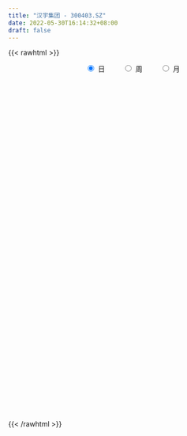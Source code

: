 ```yaml
---
title: "汉宇集团 - 300403.SZ"
date: 2022-05-30T16:14:32+08:00
draft: false
---
```

{{< rawhtml >}}
    <div style="text-align: center">
        <label style="padding: 1rem;"><input style="margin-right: .5rem" type="radio" name="period" value="D" checked onclick="period_change(this)">日</label>
        <label style="padding: 1rem;"><input style="margin-right: .5rem" type="radio" name="period" value="W" onclick="period_change(this)">周</label>
        <label style="padding: 1rem;"><input style="margin-right: .5rem" type="radio" name="period" value="M" onclick="period_change(this)">月</label>
    </div>
    <div id="chart" style="height: 700px;"></div> 
    <script type="text/javascript">
        const D_v = [160162.21,151173.12,192023.0,222241.5,157645.41,189029.0,129190.4,106774.01,143640.35,90707.8,106170.1,155649.9,166720.44,138002.69,74566.34,78109.7,86658.28,127660.0,210476.2,132196.69,99836.18,71212.3,72762.0,163455.35,119707.2,229226.75,168395.0,129113.2,97985.1,180884.75,129131.3,272776.75,226572.1,166598.5,375064.74,254528.78,203079.3,258472.7,313117.84,262951.53,158833.88,127981.0,156060.8,85920.4,137512.27,124649.75,154641.5,131954.8,105572.65,139606.32,76104.5,106557.5,113153.3,134533.96,94802.9,82745.7,84555.6,364803.45,572876.71,274008.95,223839.6,166011.32,116297.3,130228.0,115929.7,96550.1,96178.81,171737.6,123258.1,106849.4,108369.8,92567.8,140562.0,121939.76,216571.0,386190.21,347277.9,187710.0,146806.7,143144.24,150824.2,162745.74,100164.5,154891.16,148452.34,139658.31,112461.0,67134.22,84711.5,230174.11,101985.95,52351.5,73940.45,73959.9,74264.8,53410.2,51644.6,56185.0,36526.5,43859.1,27737.1,36976.5,63833.0,48122.0,36522.0,51908.89,49091.4,84647.1,48755.4,38335.76,70775.03,66125.96,30852.09,34457.94,46104.24,33785.5,45355.74,38193.9,55018.1,54215.3,70116.96,66922.5,78236.9,69269.0,86429.8,55317.5,180645.79,270774.91,145813.2,82650.15,68355.9,92314.6,92426.22,79956.14,220217.0,181363.8,74497.44,75500.9,223490.8,161048.39,100971.0,89753.4,206870.49,148586.0,104313.06,75292.3,184382.65,101985.9,87817.2,154359.5,67920.9,143641.5,67599.0,63181.0,71381.92,244793.19,117611.29,98238.8,98391.58,60632.19,69230.34,71167.64,84275.87,85269.7,83501.89,95314.3,89651.0,108892.98,62604.0,67113.5,88619.0,54476.8,59220.0,69975.7,73696.8,50169.4,56738.9,44199.7,54865.0,32709.96,44219.65,47136.58,49738.23,40359.42,52798.0,67594.0,59749.0,108605.7,60219.0,42656.5,49987.0,94370.9,87523.1,71237.1,62161.48,73637.82,82147.5,63047.0,56452.7,43414.69,65844.5,51322.69,65766.7,42471.7,43252.0,33611.0,34910.0,28203.45,41039.5,37029.0,31401.0,24750.48,59179.0,32107.0,44963.25,42765.0,38413.0,66903.88,124991.85,91629.24,55441.8,41913.6,26604.5,25161.0,34782.0,48981.5,32491.09,46989.0,47851.97,53184.71,38265.11,51588.8,41082.8,28435.0,23784.45,26962.45,66926.61,55471.0,25806.0,30545.6,75699.7,42492.6,28156.36,28292.3,56099.5,44542.5,26342.0,27286.06,54651.0,39352.5]
const D_histogram = [0.0,0.006337094,0.0169313062,0.0124967077,0.006447012,0.0155206082,0.0120300833,0.0008137891,-0.0146523639,-0.0192702829,-0.0326422833,-0.0279173585,-0.0152054286,-0.0202893792,-0.0210069408,-0.0214421827,-0.0178252521,-0.0118174764,0.0055414583,0.0050140609,-0.0022725963,-0.0051761896,-0.0070639394,0.0070014486,0.0138477084,0.0271765393,0.0362007944,0.0331071761,0.0180760782,0.0279758801,0.0161793313,0.0249399217,0.0334014348,0.033555113,0.0531208841,0.0653339301,0.0588496921,0.060488838,0.0644622092,0.0442014203,0.0230184722,0.0105479926,-0.0148305168,-0.029838592,-0.0279830918,-0.0244619737,-0.0390369897,-0.0577578165,-0.0703634551,-0.1011234643,-0.1084766318,-0.1005325208,-0.079377767,-0.0534044486,-0.0319942678,-0.0189225547,-0.0072840165,0.0377071702,0.0808838245,0.1078012348,0.108939514,0.1024762411,0.0837594119,0.0543426391,0.0348453161,0.010471963,-0.0062013173,0.0094517995,0.0128389009,0.0153063522,0.015763179,0.0085691979,-0.005596133,-0.0107142218,-0.0142979018,-0.0388696502,-0.0397433906,-0.0363997141,-0.0298731664,-0.0203557304,-0.0220903767,-0.0307299468,-0.0381073267,-0.0575259843,-0.0523018983,-0.0564906844,-0.0611701988,-0.0587972943,-0.0513626562,-0.0742324221,-0.0974592799,-0.1035158203,-0.1154876803,-0.0996438649,-0.0765418231,-0.0601378848,-0.0473786897,-0.0285303487,-0.0144466034,-0.0097981706,-0.0010741292,0.0033677779,0.015734201,0.0164290115,0.0148398263,0.0093158551,0.0118048053,0.0115005995,-0.0001372173,-0.0003993896,0.0173321282,0.0211220114,0.0254993843,0.0318719269,0.0352592416,0.0384320717,0.043769254,0.047530761,0.0525518551,0.055426737,0.0630611464,0.0590949118,0.063247085,0.054895133,0.0517820763,0.0500832975,0.0594566898,0.0776957285,0.0754694887,0.0661042917,0.0551575151,0.0487729812,0.0486623802,0.0345100993,0.0364707082,0.0100540636,-0.0085362927,-0.0199509367,-0.0160133102,-0.0147484535,-0.0183824115,-0.0210253964,-0.0075445486,0.0006748498,0.0013350012,-0.0040568392,0.0119388337,0.0117561061,0.0052449148,-0.0189433479,-0.0260966732,-0.0144802414,-0.012096891,-0.0111307887,-0.0053346756,0.0165988211,0.0225704061,0.0277455408,0.0212379461,0.0204641091,0.0162580613,0.0196568524,0.0167502341,0.0023475803,0.0038252768,-0.0046131885,-0.0041359765,-0.0229750691,-0.0350123601,-0.0529246016,-0.0868612425,-0.0950413155,-0.1068538918,-0.0958297622,-0.080424165,-0.0603439261,-0.0420778756,-0.0302777921,-0.0300999653,-0.0269366356,-0.02264466,-0.0107987089,-0.0069398001,-0.0006153684,0.0094769774,0.0079786119,0.0133156611,0.0066724738,0.0068932313,0.0037307733,0.0056250025,0.0144056058,0.0206275617,0.0159381545,0.0071719229,-0.0100881555,-0.0279151578,-0.0342503491,-0.0361634144,-0.0459710698,-0.064575227,-0.0626815315,-0.0523638223,-0.0365494515,-0.0218646513,-0.0092459884,0.0001608889,0.0019557772,0.009091896,0.0153519252,0.0149560975,0.0193096426,0.0257295953,0.0292204849,0.03764584,0.0320439563,0.0236142861,0.0195438795,0.0030583684,-0.0050352232,-0.0131767562,-0.0253587494,-0.0310805305,-0.0311060385,-0.0300417053,-0.0397687832,-0.0422574486,-0.0604040963,-0.0751505576,-0.0644853483,-0.0625554213,-0.0424466577,-0.0182829081,-0.0049279613,0.0124505605,0.0269443563,0.0426379212,0.0543345554,0.0615126411,0.065980278,0.0543245887,0.0470901908,0.0435370603,0.0417401314,0.0448720793,0.0316815981,0.0305777983,0.0319324532,0.0340460495,0.0332560562]
const D_fast = [0.0,0.0079213675,0.0227484063,0.0214379847,0.017000042,0.0299537902,0.0294707862,0.0184579393,-0.0006713047,-0.0101067944,-0.0316393656,-0.0338937805,-0.0249832078,-0.0351395031,-0.0411088,-0.0469045876,-0.04774397,-0.0446905634,-0.0259462641,-0.0252201462,-0.0330749525,-0.0372725933,-0.0409263279,-0.0251105777,-0.0148023908,0.0053205748,0.0233950286,0.0285782043,0.0180661259,0.0349598979,0.0272081819,0.0422037528,0.0590156245,0.067558081,0.100404073,0.1289506016,0.1371787866,0.153940142,0.1740290656,0.1648186317,0.1493903016,0.1395568203,0.1104706816,0.0880029584,0.0828626857,0.0802683104,0.055934047,0.022773766,-0.0074227364,-0.0634636116,-0.0979359371,-0.1151249564,-0.1138146443,-0.1011924381,-0.0877808242,-0.0794397498,-0.0696222157,-0.0152042364,0.048193374,0.102061093,0.1304342506,0.149590038,0.1518130618,0.1359819488,0.1251959548,0.1034405925,0.0852169828,0.1032330495,0.1098298761,0.1161239154,0.120521537,0.1154698554,0.0999054912,0.0921088469,0.0849506915,0.0506615305,0.0398519425,0.0340956904,0.0331539466,0.0375824499,0.0303252095,0.0140031526,-0.0029010589,-0.0367012125,-0.0445526012,-0.0628640583,-0.0828361224,-0.0951625416,-0.1005685675,-0.1419964389,-0.1895881166,-0.2215236121,-0.2623673922,-0.271434543,-0.267467957,-0.2660984898,-0.2651839672,-0.2534682134,-0.242996119,-0.2407972288,-0.2323417197,-0.2270578681,-0.2107578948,-0.2059558314,-0.20383506,-0.2070300675,-0.2015899159,-0.1990189718,-0.2106910929,-0.2110531127,-0.1889885628,-0.1799181768,-0.1691659578,-0.1548254335,-0.1426233083,-0.1298424603,-0.1135629645,-0.0979187673,-0.0797597095,-0.0630281433,-0.0396284473,-0.0288209539,-0.0088570095,-0.0034851783,0.0063472841,0.0171693298,0.0414068945,0.0790698653,0.0957109977,0.1028718736,0.1057144758,0.1115231872,0.1235781812,0.1180534251,0.1291317111,0.1052285824,0.0845041529,0.0681017748,0.0680360737,0.0656138171,0.0573842562,0.0494849222,0.0610796328,0.0694677437,0.0704616454,0.0640555952,0.0830359765,0.0857922755,0.0805923129,0.0516682132,0.0379907196,0.0459870911,0.0453462187,0.0435296238,0.0479920681,0.07407527,0.0856894565,0.0978009764,0.0966028682,0.1009450585,0.1008035261,0.1091165302,0.1103974705,0.0965817117,0.0990157274,0.089423965,0.0888671829,0.064284323,0.043493942,0.0123505501,-0.0433014014,-0.0752418033,-0.1137678526,-0.1267011635,-0.1314016076,-0.1264073503,-0.1186607686,-0.1144301332,-0.1217772976,-0.1253481268,-0.1267173163,-0.1175710424,-0.1154470837,-0.109276494,-0.0968149038,-0.0963186164,-0.0876526519,-0.0926277208,-0.0906836554,-0.0929134201,-0.0896129403,-0.0772309355,-0.0658520891,-0.0665569578,-0.0735302086,-0.0933123259,-0.1181181177,-0.1330158963,-0.1439698152,-0.1652702381,-0.200018202,-0.2137948894,-0.2165681358,-0.2098911278,-0.2006724905,-0.1903653246,-0.1809182251,-0.1786343925,-0.1692252998,-0.1591272892,-0.1557840925,-0.1466031367,-0.1337507852,-0.1229547744,-0.1051179593,-0.102708854,-0.1052349526,-0.1044193894,-0.1201403084,-0.1294927057,-0.1409284278,-0.1594501084,-0.1729420221,-0.1807440397,-0.1871901328,-0.2068594065,-0.219912434,-0.2531601059,-0.2866942066,-0.2921503344,-0.3058592626,-0.2963621635,-0.276769141,-0.2646461844,-0.2441550226,-0.2229251377,-0.1965720924,-0.1712918194,-0.1487355734,-0.127772867,-0.1258474091,-0.1213092594,-0.1139781248,-0.1053400209,-0.0909900531,-0.0962601348,-0.089719485,-0.0803817167,-0.0697566081,-0.0622325873]
const D_slow = [0.0,0.0015842735,0.0058171001,0.008941277,0.01055303,0.014433182,0.0174407029,0.0176441501,0.0139810592,0.0091634884,0.0010029176,-0.005976422,-0.0097777791,-0.0148501239,-0.0201018591,-0.0254624048,-0.0299187179,-0.032873087,-0.0314877224,-0.0302342072,-0.0308023562,-0.0320964036,-0.0338623885,-0.0321120263,-0.0286500992,-0.0218559644,-0.0128057658,-0.0045289718,-0.0000099523,0.0069840178,0.0110288506,0.017263831,0.0256141897,0.034002968,0.047283189,0.0636166715,0.0783290945,0.093451304,0.1095668563,0.1206172114,0.1263718295,0.1290088276,0.1253011984,0.1178415504,0.1108457775,0.104730284,0.0949710366,0.0805315825,0.0629407187,0.0376598527,0.0105406947,-0.0145924355,-0.0344368773,-0.0477879894,-0.0557865564,-0.0605171951,-0.0623381992,-0.0529114066,-0.0326904505,-0.0057401418,0.0214947367,0.0471137969,0.0680536499,0.0816393097,0.0903506387,0.0929686295,0.0914183001,0.09378125,0.0969909752,0.1008175633,0.104758358,0.1069006575,0.1055016242,0.1028230688,0.0992485933,0.0895311807,0.0795953331,0.0704954046,0.063027113,0.0579381804,0.0524155862,0.0447330995,0.0352062678,0.0208247717,0.0077492972,-0.0063733739,-0.0216659236,-0.0363652472,-0.0492059113,-0.0677640168,-0.0921288368,-0.1180077918,-0.1468797119,-0.1717906781,-0.1909261339,-0.2059606051,-0.2178052775,-0.2249378647,-0.2285495156,-0.2309990582,-0.2312675905,-0.230425646,-0.2264920958,-0.2223848429,-0.2186748863,-0.2163459226,-0.2133947212,-0.2105195713,-0.2105538757,-0.2106537231,-0.206320691,-0.2010401882,-0.1946653421,-0.1866973604,-0.17788255,-0.168274532,-0.1573322185,-0.1454495283,-0.1323115645,-0.1184548803,-0.1026895937,-0.0879158657,-0.0721040945,-0.0583803112,-0.0454347922,-0.0329139678,-0.0180497953,0.0013741368,0.020241509,0.0367675819,0.0505569607,0.062750206,0.074915801,0.0835433259,0.0926610029,0.0951745188,0.0930404456,0.0880527115,0.0840493839,0.0803622705,0.0757666677,0.0705103186,0.0686241814,0.0687928939,0.0691266442,0.0681124344,0.0710971428,0.0740361693,0.075347398,0.0706115611,0.0640873928,0.0604673324,0.0574431097,0.0546604125,0.0533267436,0.0574764489,0.0631190504,0.0700554356,0.0753649221,0.0804809494,0.0845454648,0.0894596778,0.0936472364,0.0942341314,0.0951904506,0.0940371535,0.0930031594,0.0872593921,0.0785063021,0.0652751517,0.0435598411,0.0197995122,-0.0069139608,-0.0308714013,-0.0509774426,-0.0660634241,-0.076582893,-0.084152341,-0.0916773324,-0.0984114912,-0.1040726563,-0.1067723335,-0.1085072835,-0.1086611256,-0.1062918813,-0.1042972283,-0.100968313,-0.0993001946,-0.0975768867,-0.0966441934,-0.0952379428,-0.0916365413,-0.0864796509,-0.0824951123,-0.0807021315,-0.0832241704,-0.0902029599,-0.0987655472,-0.1078064008,-0.1192991682,-0.135442975,-0.1511133579,-0.1642043134,-0.1733416763,-0.1788078391,-0.1811193362,-0.181079114,-0.1805901697,-0.1783171957,-0.1744792144,-0.17074019,-0.1659127794,-0.1594803805,-0.1521752593,-0.1427637993,-0.1347528102,-0.1288492387,-0.1239632688,-0.1231986767,-0.1244574825,-0.1277516716,-0.134091359,-0.1418614916,-0.1496380012,-0.1571484275,-0.1670906233,-0.1776549855,-0.1927560096,-0.211543649,-0.227664986,-0.2433038414,-0.2539155058,-0.2584862328,-0.2597182231,-0.256605583,-0.249869494,-0.2392100136,-0.2256263748,-0.2102482145,-0.193753145,-0.1801719978,-0.1683994501,-0.1575151851,-0.1470801522,-0.1358621324,-0.1279417329,-0.1202972833,-0.11231417,-0.1038026576,-0.0954886436]
const D_data = [['2021-05-19', 6.7006, 6.6509, 6.6112, 6.8098],['2021-05-20', 6.6311, 6.7502, 6.5914, 6.8197],['2021-05-21', 6.77, 6.8594, 6.6211, 6.9189],['2021-05-24', 6.8991, 6.7006, 6.7006, 7.0678],['2021-05-25', 6.7105, 6.6609, 6.6013, 6.8991],['2021-05-26', 6.6509, 6.8693, 6.6112, 7.0281],['2021-05-27', 6.8197, 6.7403, 6.6906, 6.8693],['2021-05-28', 6.7006, 6.6112, 6.6013, 6.7601],['2021-05-31', 6.6311, 6.4822, 6.4425, 6.6311],['2021-06-01', 6.502, 6.5517, 6.4425, 6.5616],['2021-06-02', 6.5318, 6.373, 6.3531, 6.5417],['2021-06-03', 6.3531, 6.5517, 6.3531, 6.6211],['2021-06-04', 6.512, 6.6807, 6.502, 6.7204],['2021-06-07', 6.6112, 6.4623, 6.4325, 6.6509],['2021-06-08', 6.4425, 6.4822, 6.4127, 6.502],['2021-06-09', 6.4921, 6.4623, 6.3928, 6.512],['2021-06-10', 6.4425, 6.502, 6.4226, 6.5417],['2021-06-11', 6.4822, 6.5417, 6.4028, 6.6112],['2021-06-15', 6.5417, 6.7403, 6.5219, 6.8296],['2021-06-16', 6.7204, 6.5616, 6.4921, 6.7204],['2021-06-17', 6.5417, 6.4524, 6.3829, 6.5715],['2021-06-18', 6.4524, 6.4722, 6.363, 6.4921],['2021-06-21', 6.4226, 6.4623, 6.4028, 6.4921],['2021-06-22', 6.4524, 6.6906, 6.4524, 6.7105],['2021-06-23', 6.6509, 6.6609, 6.6013, 6.7502],['2021-06-24', 6.6509, 6.8098, 6.641, 6.8792],['2021-06-25', 6.8098, 6.8395, 6.6906, 6.8991],['2021-06-28', 6.8395, 6.7303, 6.6509, 6.8594],['2021-06-29', 6.7303, 6.5517, 6.5517, 6.7403],['2021-06-30', 6.5814, 6.8693, 6.5417, 6.8991],['2021-07-01', 6.8495, 6.6112, 6.6013, 6.8495],['2021-07-02', 6.5814, 6.8792, 6.5517, 6.9289],['2021-07-05', 6.8792, 6.9487, 6.8197, 7.0381],['2021-07-06', 6.9487, 6.8991, 6.7601, 6.9884],['2021-07-07', 6.8296, 7.2366, 6.8098, 7.3458],['2021-07-08', 7.2366, 7.2862, 7.1076, 7.2962],['2021-07-09', 7.1969, 7.1274, 6.9587, 7.1969],['2021-07-12', 7.1671, 7.2763, 7.048, 7.3557],['2021-07-13', 7.2068, 7.3855, 7.1671, 7.5443],['2021-07-14', 7.3756, 7.0976, 7.0877, 7.3855],['2021-07-15', 7.0083, 7.0182, 6.8792, 7.0877],['2021-07-16', 6.9587, 7.0678, 6.9487, 7.1076],['2021-07-19', 7.0381, 6.8197, 6.7502, 7.0381],['2021-07-20', 6.7601, 6.8395, 6.7303, 6.8892],['2021-07-21', 6.8792, 7.0083, 6.8693, 7.0877],['2021-07-22', 6.9587, 7.0381, 6.9487, 7.048],['2021-07-23', 7.048, 6.77, 6.7601, 7.0579],['2021-07-26', 6.7502, 6.6013, 6.5417, 6.8495],['2021-07-27', 6.5715, 6.5517, 6.502, 6.6807],['2021-07-28', 6.502, 6.1447, 6.0851, 6.5616],['2021-07-29', 6.2141, 6.2539, 6.1844, 6.3233],['2021-07-30', 6.234, 6.363, 6.1744, 6.3928],['2021-08-02', 6.3134, 6.5318, 6.2836, 6.6013],['2021-08-03', 6.502, 6.6609, 6.4822, 6.7303],['2021-08-04', 6.6609, 6.6906, 6.5616, 6.7105],['2021-08-05', 6.7105, 6.6509, 6.5814, 6.7601],['2021-08-06', 6.6509, 6.6807, 6.5517, 6.7204],['2021-08-09', 6.6112, 7.2565, 6.6013, 7.316],['2021-08-10', 7.187, 7.5146, 7.1473, 7.8223],['2021-08-11', 7.5146, 7.5741, 7.4351, 7.7627],['2021-08-12', 7.8024, 7.4153, 7.3458, 7.9017],['2021-08-13', 7.6039, 7.3954, 7.316, 7.6138],['2021-08-16', 7.4451, 7.2565, 7.2167, 7.4649],['2021-08-17', 7.2565, 7.0579, 6.9984, 7.3359],['2021-08-18', 7.0381, 7.0976, 7.0281, 7.2565],['2021-08-19', 7.0281, 6.9487, 6.9289, 7.1076],['2021-08-20', 6.909, 6.9487, 6.7601, 6.9785],['2021-08-23', 6.9686, 7.3657, 6.9686, 7.4054],['2021-08-24', 7.3954, 7.2862, 7.2465, 7.5146],['2021-08-25', 7.2664, 7.316, 7.2664, 7.455],['2021-08-26', 7.2763, 7.3259, 7.2565, 7.4054],['2021-08-27', 7.3259, 7.2366, 7.1473, 7.3557],['2021-08-30', 7.2267, 7.1076, 7.0381, 7.3855],['2021-08-31', 7.0381, 7.177, 6.9785, 7.187],['2021-09-01', 7.1473, 7.177, 6.9289, 7.2962],['2021-09-02', 7.2167, 6.8296, 6.7006, 7.3458],['2021-09-03', 6.77, 7.0381, 6.77, 7.5443],['2021-09-06', 6.9686, 7.0778, 6.8792, 7.1373],['2021-09-07', 7.0778, 7.1274, 7.0182, 7.1671],['2021-09-08', 7.0976, 7.1969, 7.0678, 7.2565],['2021-09-09', 7.2167, 7.0678, 7.0281, 7.3061],['2021-09-10', 7.0579, 6.9388, 6.8693, 7.1175],['2021-09-13', 6.9487, 6.8892, 6.8197, 6.9487],['2021-09-14', 6.9189, 6.6311, 6.6013, 6.9189],['2021-09-15', 6.641, 6.8594, 6.5715, 6.8892],['2021-09-16', 6.8594, 6.7006, 6.6807, 6.9785],['2021-09-17', 6.6807, 6.6211, 6.4822, 6.7303],['2021-09-22', 6.5517, 6.6509, 6.502, 6.7204],['2021-09-23', 6.6609, 6.6906, 6.6509, 6.7899],['2021-09-24', 6.59, 6.21, 6.18, 6.59],['2021-09-27', 6.21, 6.0, 5.92, 6.23],['2021-09-28', 6.0, 6.04, 5.96, 6.08],['2021-09-29', 6.0, 5.81, 5.79, 6.0],['2021-09-30', 5.82, 6.06, 5.82, 6.1],['2021-10-08', 6.11, 6.16, 6.06, 6.19],['2021-10-11', 6.16, 6.1, 6.04, 6.17],['2021-10-12', 6.1, 6.06, 5.97, 6.17],['2021-10-13', 6.08, 6.16, 6.02, 6.18],['2021-10-14', 6.17, 6.14, 6.12, 6.2],['2021-10-15', 6.18, 6.03, 5.97, 6.2],['2021-10-18', 6.02, 6.08, 5.97, 6.09],['2021-10-19', 6.08, 6.03, 6.01, 6.09],['2021-10-20', 6.01, 6.15, 5.99, 6.18],['2021-10-21', 6.19, 6.02, 6.0, 6.19],['2021-10-22', 6.01, 5.97, 5.97, 6.07],['2021-10-25', 5.98, 5.88, 5.85, 6.0],['2021-10-26', 5.87, 5.95, 5.85, 5.99],['2021-10-27', 5.93, 5.9, 5.68, 5.93],['2021-10-28', 5.81, 5.7, 5.67, 5.83],['2021-10-29', 5.71, 5.78, 5.68, 5.81],['2021-11-01', 5.79, 6.03, 5.74, 6.04],['2021-11-02', 5.99, 5.9, 5.83, 5.99],['2021-11-03', 5.86, 5.92, 5.85, 5.93],['2021-11-04', 5.92, 5.97, 5.91, 5.98],['2021-11-05', 5.97, 5.96, 5.87, 5.97],['2021-11-08', 5.95, 5.98, 5.88, 5.98],['2021-11-09', 5.96, 6.04, 5.95, 6.05],['2021-11-10', 6.02, 6.06, 5.96, 6.06],['2021-11-11', 6.03, 6.12, 6.03, 6.13],['2021-11-12', 6.15, 6.14, 6.06, 6.16],['2021-11-15', 6.15, 6.26, 6.12, 6.28],['2021-11-16', 6.23, 6.16, 6.15, 6.27],['2021-11-17', 6.21, 6.3, 6.19, 6.37],['2021-11-18', 6.23, 6.17, 6.17, 6.31],['2021-11-19', 6.19, 6.24, 6.1, 6.27],['2021-11-22', 6.23, 6.28, 6.18, 6.28],['2021-11-23', 6.35, 6.48, 6.28, 6.54],['2021-11-24', 6.46, 6.72, 6.39, 6.75],['2021-11-25', 6.72, 6.57, 6.55, 6.72],['2021-11-26', 6.53, 6.51, 6.46, 6.61],['2021-11-29', 6.4, 6.49, 6.38, 6.54],['2021-11-30', 6.48, 6.55, 6.42, 6.56],['2021-12-01', 6.51, 6.66, 6.51, 6.7],['2021-12-02', 6.68, 6.49, 6.49, 6.68],['2021-12-03', 6.53, 6.7, 6.52, 6.95],['2021-12-06', 6.61, 6.31, 6.25, 6.63],['2021-12-07', 6.34, 6.3, 6.19, 6.41],['2021-12-08', 6.3, 6.31, 6.24, 6.36],['2021-12-09', 6.38, 6.48, 6.36, 6.84],['2021-12-10', 6.4, 6.46, 6.4, 6.61],['2021-12-13', 6.55, 6.39, 6.38, 6.55],['2021-12-14', 6.38, 6.38, 6.31, 6.43],['2021-12-15', 6.35, 6.61, 6.34, 6.63],['2021-12-16', 6.65, 6.61, 6.5, 6.67],['2021-12-17', 6.56, 6.55, 6.51, 6.69],['2021-12-20', 6.51, 6.47, 6.42, 6.6],['2021-12-21', 6.47, 6.78, 6.45, 6.79],['2021-12-22', 6.75, 6.64, 6.63, 6.78],['2021-12-23', 6.63, 6.56, 6.53, 6.66],['2021-12-24', 6.6, 6.26, 6.25, 6.61],['2021-12-27', 6.26, 6.38, 6.26, 6.39],['2021-12-28', 6.38, 6.62, 6.31, 6.62],['2021-12-29', 6.67, 6.54, 6.48, 6.67],['2021-12-30', 6.52, 6.53, 6.52, 6.62],['2021-12-31', 6.53, 6.61, 6.51, 6.64],['2022-01-04', 6.66, 6.9, 6.66, 6.95],['2022-01-05', 6.9, 6.8, 6.68, 6.93],['2022-01-06', 6.82, 6.85, 6.77, 6.9],['2022-01-07', 6.82, 6.73, 6.7, 6.91],['2022-01-10', 6.71, 6.81, 6.67, 6.84],['2022-01-11', 6.82, 6.78, 6.75, 6.88],['2022-01-12', 6.8, 6.9, 6.76, 6.91],['2022-01-13', 6.9, 6.85, 6.82, 6.99],['2022-01-14', 6.8, 6.68, 6.67, 6.85],['2022-01-17', 6.67, 6.86, 6.67, 6.87],['2022-01-18', 6.89, 6.73, 6.65, 6.89],['2022-01-19', 6.72, 6.83, 6.69, 6.84],['2022-01-20', 6.78, 6.54, 6.53, 6.84],['2022-01-21', 6.58, 6.53, 6.47, 6.67],['2022-01-24', 6.52, 6.35, 6.31, 6.54],['2022-01-25', 6.31, 5.96, 5.96, 6.35],['2022-01-26', 5.98, 6.1, 5.98, 6.15],['2022-01-27', 6.11, 5.92, 5.9, 6.12],['2022-01-28', 5.94, 6.12, 5.91, 6.17],['2022-02-07', 6.15, 6.17, 6.05, 6.25],['2022-02-08', 6.15, 6.26, 6.13, 6.26],['2022-02-09', 6.26, 6.29, 6.2, 6.31],['2022-02-10', 6.26, 6.25, 6.21, 6.29],['2022-02-11', 6.22, 6.1, 6.09, 6.24],['2022-02-14', 6.15, 6.11, 6.05, 6.18],['2022-02-15', 6.15, 6.11, 6.03, 6.17],['2022-02-16', 6.15, 6.22, 6.12, 6.26],['2022-02-17', 6.21, 6.14, 6.13, 6.26],['2022-02-18', 6.12, 6.18, 6.1, 6.19],['2022-02-21', 6.15, 6.26, 6.14, 6.27],['2022-02-22', 6.24, 6.13, 6.11, 6.25],['2022-02-23', 6.17, 6.22, 6.12, 6.26],['2022-02-24', 6.19, 6.06, 5.96, 6.28],['2022-02-25', 6.11, 6.12, 6.1, 6.28],['2022-02-28', 6.15, 6.06, 6.0, 6.15],['2022-03-01', 6.07, 6.11, 6.03, 6.16],['2022-03-02', 6.1, 6.22, 6.06, 6.25],['2022-03-03', 6.22, 6.23, 6.18, 6.26],['2022-03-04', 6.2, 6.1, 6.1, 6.22],['2022-03-07', 6.09, 6.01, 5.98, 6.12],['2022-03-08', 6.01, 5.82, 5.8, 6.04],['2022-03-09', 5.87, 5.69, 5.46, 5.87],['2022-03-10', 5.76, 5.73, 5.69, 5.82],['2022-03-11', 5.62, 5.72, 5.52, 5.75],['2022-03-14', 5.67, 5.54, 5.54, 5.72],['2022-03-15', 5.5, 5.29, 5.26, 5.53],['2022-03-16', 5.34, 5.43, 5.2, 5.46],['2022-03-17', 5.5, 5.5, 5.44, 5.61],['2022-03-18', 5.48, 5.58, 5.46, 5.6],['2022-03-21', 5.6, 5.6, 5.52, 5.63],['2022-03-22', 5.6, 5.61, 5.54, 5.66],['2022-03-23', 5.6, 5.6, 5.6, 5.67],['2022-03-24', 5.6, 5.51, 5.5, 5.6],['2022-03-25', 5.56, 5.58, 5.53, 5.64],['2022-03-28', 5.52, 5.59, 5.46, 5.64],['2022-03-29', 5.58, 5.51, 5.5, 5.63],['2022-03-30', 5.55, 5.57, 5.52, 5.58],['2022-03-31', 5.55, 5.62, 5.55, 5.64],['2022-04-01', 5.61, 5.61, 5.54, 5.61],['2022-04-06', 5.61, 5.71, 5.58, 5.72],['2022-04-07', 5.75, 5.55, 5.55, 5.75],['2022-04-08', 5.52, 5.48, 5.43, 5.6],['2022-04-11', 5.48, 5.5, 5.45, 5.66],['2022-04-12', 5.4, 5.28, 5.06, 5.4],['2022-04-13', 5.26, 5.3, 5.13, 5.54],['2022-04-14', 5.32, 5.23, 5.23, 5.32],['2022-04-15', 5.18, 5.09, 5.06, 5.23],['2022-04-18', 5.02, 5.08, 4.95, 5.11],['2022-04-19', 5.08, 5.09, 5.04, 5.14],['2022-04-20', 5.11, 5.06, 5.02, 5.15],['2022-04-21', 5.05, 4.85, 4.83, 5.06],['2022-04-22', 4.81, 4.85, 4.76, 4.93],['2022-04-25', 4.8, 4.53, 4.51, 4.85],['2022-04-26', 4.55, 4.4, 4.4, 4.61],['2022-04-27', 4.57, 4.62, 4.32, 4.62],['2022-04-28', 4.6, 4.46, 4.41, 4.62],['2022-04-29', 4.49, 4.67, 4.49, 4.71],['2022-05-05', 4.67, 4.78, 4.59, 4.81],['2022-05-06', 4.78, 4.7, 4.65, 4.78],['2022-05-09', 4.69, 4.8, 4.68, 4.81],['2022-05-10', 4.74, 4.83, 4.72, 4.84],['2022-05-11', 4.81, 4.92, 4.79, 5.01],['2022-05-12', 4.88, 4.95, 4.87, 4.99],['2022-05-13', 4.98, 4.96, 4.9, 4.98],['2022-05-16', 4.96, 4.98, 4.92, 5.0],['2022-05-17', 4.88, 4.78, 4.71, 4.88],['2022-05-18', 4.77, 4.8, 4.73, 4.87],['2022-05-19', 4.75, 4.83, 4.72, 4.84],['2022-05-20', 4.87, 4.85, 4.82, 4.87],['2022-05-23', 4.91, 4.93, 4.84, 4.98],['2022-05-24', 4.93, 4.71, 4.71, 4.94],['2022-05-25', 4.72, 4.83, 4.72, 4.83],['2022-05-26', 4.83, 4.87, 4.73, 4.89],['2022-05-27', 4.93, 4.9, 4.84, 5.05],['2022-05-30', 4.93, 4.88, 4.84, 4.94]]
const W_v = [86097.68,67501.97,54595.67,90205.41,107337.45,65896.35,129262.22,100494.8,79652.5,73588.08,80685.44,96245.58,100348.79,93368.0,69620.57,77263.64,91818.8,69407.75,54177.59,38439.05,65204.0,48855.03,50062.61,48871.79,170193.33,70079.46,68689.45,73536.6,96726.94,28294.0,20598.27,103668.95,76182.6,77990.07,92532.71,132173.72,181002.22,107584.41,63378.89,78611.35,195494.24,784486.6499999999,371251.27,310640.21,192225.73,135971.66,139330.6,113458.91,155886.54,132628.78,230751.0,238196.28,124013.73,88420.0,66956.8,103936.54,99148.1,90233.5,53303.0,144341.51,213976.7,60781.0,85114.54,58646.0,71274.94,244115.62,77852.4,123721.4,132139.5,74305.9,98625.8,78845.43,72855.55,68077.84,46702.92,97823.77,62552.66,65131.84,96720.02,158628.15,216684.59,310787.5000000001,456827.9699999999,359439.57,223426.71,342958.8,311190.28,384396.67,247145.84,306873.15,90830.65,233802.2,134627.36,126306.47,152126.03,156826.4,130756.86,534385.2,421955.53,2147618.4499999997,1577011.8499999999,675980.7999999999,397750.9300000001,357083.43,323933.24,291778.86,368472.8199999999,350072.36,329203.47,333056.51,794531.4000000001,378232.84,32624.0,119458.42,461899.89,228721.78,183369.05,123338.13,95592.4,108110.9,65279.0,110022.98,182253.38,382191.45,187025.9,189209.1,588851.1,349315.62,211819.07,344239.5,235186.75,388758.6899999999,628044.6699999999,461611.4,1147145.7,349510.66,265265.93,251139.83,198446.67,345665.61,196084.81,889195.2,380599.89,523355.73,547214.51,214281.01,261934.39,209063.83,223090.49,197158.85,365640.98,864838.38,608366.4199999999,361416.26,646643.1599999999,574293.1,409360.67,278190.66,1200850.78,1446492.05,1830449.6100000001,1006795.6599999999,1063527.25,271313.2,142332.5,1103410.6499999999,630146.52,957145.92,4174552.3799999994,1969025.3900000001,2448573.6400000001,1678078.4399999999,1481210.29,1158890.3799999999,867190.22,1049124.72,488737.02,864967.86,880462.91,947462.0999999999,564731.8100000001,822464.5299999999,396633.29,287890.4,666531.35,763229.13,923109.14,775374.5599999999,564573.15,452385.64,332277.78,609339.73,430147.66,471740.61,291907.19,1081885.47,975540.1,804880.3200000001,662888.5900000001,504997.01,513721.37,753546.3,809891.1,1225843.4199999999,1121356.9500000002,658784.72,559795.77,509791.4600000001,1601540.03,555183.9099999999,602782.7,1212540.8700000001,791230.88,655627.3100000001,382019.83,302237.8,74264.8,241625.4,213190.6,272738.55,248315.26,226568.54,370975.16,735201.5499999999,553269.86,715901.33,650493.95,603837.55,413724.32,559034.86,370575.74,439964.17,339405.0,279669.8,214163.84,348965.7,345774.6,337446.5000000001,268820.28,181015.95,184466.48,126141.25,380880.37,168020.09,237879.59,69517.8,198950.51,205186.56,208921.06,39352.5]
const W_histogram = [0.0,0.0224446724,0.0161331345,0.0109435896,0.0402278089,0.0478899661,0.0785989914,0.0860478051,0.0867166103,0.0580589164,0.0183759935,0.0025517448,-0.0378975948,-0.0589510771,-0.0851613868,-0.1019698255,-0.127330564,-0.1193220828,-0.1237697557,-0.1313166334,-0.1047944206,-0.1023656928,-0.0796156054,-0.0630979111,-0.0266643584,-0.0286792305,-0.0330769983,-0.0703861522,-0.1471586325,-0.168579977,-0.1714658609,-0.1415405931,-0.1036683711,-0.0772294946,-0.0798117797,-0.0203669768,-0.0089071636,0.0054131835,-0.005574126,0.0112673432,0.0369719304,0.0768257599,0.0812981141,0.0980698008,0.077279545,0.0763880065,0.0464044216,-0.006339949,-0.0056939051,-0.0075850716,0.0026813664,0.0058433756,0.0038245585,-0.0302346438,-0.0476326714,-0.055743382,-0.0471231482,-0.0370846408,-0.0309576452,-0.0035438781,0.0114110614,0.0200700413,-0.0031711849,-0.0253212141,-0.0303734631,-0.009767217,0.0030740371,0.0308153579,0.0412526391,0.0466293597,0.061298962,0.0586822798,0.0428922032,0.0429516902,0.0481729098,0.0533166717,0.0568592393,0.059663649,0.0506245066,0.052044849,0.0656736144,0.0901745874,0.1147479482,0.1308034091,0.1450580688,0.1395690577,0.1468061292,0.1572149704,0.1435828277,0.1056905959,0.0613516547,0.0187175542,-0.0224425908,-0.0468066932,-0.0556920657,-0.0774487626,-0.0839834914,-0.0436206168,-0.0257595872,0.0721318662,0.0646428781,0.0376675822,0.009902838,-0.0210783438,-0.0541902945,-0.0677671939,-0.0628921845,-0.0637884756,-0.0449439223,-0.0187725281,0.007209491,-0.0045349265,-0.0163315685,-0.0129931848,0.0045171475,0.0021766105,-0.0040261107,-0.0171462381,-0.0344878527,-0.0413942856,-0.0467410211,-0.0337989072,-0.0081826874,-0.0031458666,-0.0040149962,0.0089995634,0.0330383511,0.0312148762,0.0144184163,-0.0085028772,-0.0261798096,-0.0081467739,0.0011113973,0.0195001963,0.0026982946,-0.0147237719,-0.0195070098,-0.0176687107,-0.0143463992,-0.0046322092,-0.0113406462,0.0100193209,0.0310198864,0.0475092989,0.0284428532,0.0135524174,0.0163561819,0.0051516552,0.0050538463,0.0112793267,0.0192525885,0.0764247161,0.090284489,0.0891344459,0.0796844989,0.0740572086,0.0560123711,0.0440789714,0.0751045111,0.1206709428,0.1235033494,0.1327400736,0.1084707069,0.0847682912,0.0898738499,0.1250076508,0.1052388456,0.092946797,0.1891262661,0.1803375604,0.2016925689,0.1463393464,0.0984054316,0.0044799138,-0.0654125186,-0.1263904509,-0.1658454876,-0.2223642107,-0.2213527204,-0.1987706385,-0.2132153475,-0.2079069484,-0.2099459717,-0.1711729098,-0.1489351962,-0.1017797686,-0.0686369308,-0.0539499574,-0.046499937,-0.0569466975,-0.0511554923,-0.0266625245,-0.016061958,0.0011515741,0.0133661379,0.0673935397,0.0850943469,0.0757327577,0.0700019942,0.0533818465,0.0351213589,0.0445854898,0.0499224631,0.0655850405,0.0671058898,0.0443289372,0.0004466749,-0.008115963,0.0312620336,0.0244349442,0.0358300529,0.0269265564,0.0120363646,-0.0197908145,-0.0664807983,-0.1032246189,-0.1156185195,-0.1265151979,-0.1311466344,-0.1396057376,-0.1260897828,-0.0992214318,-0.0702718083,-0.0305261042,0.0088670007,0.0185122465,0.0300241267,0.0177833621,0.0320993539,0.0475589146,0.0519674273,0.0427180449,0.0087030707,-0.0141823226,-0.0224781294,-0.0300778268,-0.0342215676,-0.0588783211,-0.0796492509,-0.0877797656,-0.0854467002,-0.0866936445,-0.1065141029,-0.1271216421,-0.1430234314,-0.141414461,-0.1139140557,-0.0949799196,-0.0719802093,-0.0519411376]
const W_fast = [0.0,0.0280558405,0.0257775862,0.0233239388,0.0626651102,0.082299759,0.1326585322,0.1616192971,0.1839672548,0.16982429,0.1347353656,0.1195490531,0.0696253148,0.0338340633,-0.0136665932,-0.0559674883,-0.1131608677,-0.1349829073,-0.1703730191,-0.2107490552,-0.2104254475,-0.2335881429,-0.2307419568,-0.2299987403,-0.2002312773,-0.209415957,-0.2220829743,-0.2769886662,-0.3905508047,-0.4541171434,-0.4998694926,-0.5053293731,-0.4933742438,-0.486242741,-0.508777971,-0.4544249122,-0.44519189,-0.429518247,-0.4418990881,-0.422240783,-0.3872932132,-0.3282329438,-0.303436061,-0.2621469242,-0.2636172936,-0.2454118305,-0.26379431,-0.3181236679,-0.3189011002,-0.3226885347,-0.311751755,-0.307128902,-0.3081915794,-0.3498094427,-0.3791156382,-0.4011621943,-0.4043227475,-0.4035554003,-0.405167816,-0.3786400184,-0.3608323136,-0.3471558233,-0.3711898458,-0.3996701785,-0.4123157933,-0.3941513514,-0.3805415881,-0.3450964277,-0.3243459867,-0.3073119263,-0.2773175834,-0.2652636956,-0.2703307215,-0.2595333119,-0.2422688649,-0.223795935,-0.2060385577,-0.1883182357,-0.1847012515,-0.1702696968,-0.1402225278,-0.0931779079,-0.0399175601,0.008838753,0.05935793,0.0887611833,0.1326997871,0.1824123709,0.2046759352,0.1932063523,0.1642053247,0.1262506128,0.0794798201,0.0434140444,0.0206056556,-0.0205132321,-0.0480438337,-0.0185861132,-0.0071649805,0.1087594395,0.1174311709,0.0998727705,0.0745837358,0.038332968,-0.0083265562,-0.038845254,-0.0496932908,-0.0665367009,-0.0589281281,-0.037449866,-0.0096654741,-0.0225436232,-0.0384231574,-0.0383330698,-0.0196934506,-0.021489835,-0.0286990839,-0.0461057708,-0.0720693486,-0.0893243529,-0.1063563437,-0.1018639565,-0.0782934086,-0.0740430545,-0.0759159331,-0.0606514827,-0.0283531071,-0.022372863,-0.0355647189,-0.0606117316,-0.0848336165,-0.0688372743,-0.0593012537,-0.0360374057,-0.0521647338,-0.0732677431,-0.0829277335,-0.0855066121,-0.0857709004,-0.0772147627,-0.0867583612,-0.0628935639,-0.0341380269,-0.0057712896,-0.017727022,-0.0292293534,-0.0223365435,-0.0322531563,-0.0310875036,-0.0220421916,-0.0092557826,0.067022524,0.1034534191,0.1245869875,0.1350581652,0.1479451771,0.1439034323,0.1429897755,0.1927914429,0.2685256104,0.3022338542,0.3446555968,0.3475039069,0.344993564,0.3725675852,0.4389532988,0.445494205,0.4564388556,0.5998998912,0.6361955756,0.7079737264,0.6892053405,0.6658727835,0.5730672442,0.4868216822,0.3942461372,0.3133297286,0.2012199528,0.146893263,0.1197826853,0.0520341394,0.0053658014,-0.0491597148,-0.0531798803,-0.0681759658,-0.0464654804,-0.0304818753,-0.0292823912,-0.0334573551,-0.05814079,-0.0651384579,-0.0473111212,-0.0407260441,-0.0232246185,-0.0076685202,0.0632072664,0.1021816604,0.1117532606,0.1235229957,0.1202483096,0.1107681617,0.131378665,0.1491962541,0.1812550916,0.1995524134,0.187857695,0.1440871015,0.1334954729,0.1806889779,0.1799706245,0.2003232465,0.1981513891,0.1862702884,0.1494954057,0.0861852223,0.023635247,-0.0176632834,-0.0601887613,-0.0976068564,-0.1409673941,-0.1589738849,-0.1569108919,-0.1455292205,-0.1134150424,-0.0718051873,-0.0575318799,-0.038513968,-0.0463088921,-0.0239680618,0.0033812276,0.020781597,0.0222117258,-0.0096274807,-0.0360584547,-0.0499737938,-0.0650929478,-0.0777920805,-0.1171684144,-0.1578516569,-0.187927113,-0.2069557226,-0.229876078,-0.2763250621,-0.3287130119,-0.3803706591,-0.4141153039,-0.4150934125,-0.4199042564,-0.4148995984,-0.4078458111]
const W_slow = [0.0,0.0056111681,0.0096444517,0.0123803491,0.0224373013,0.0344097929,0.0540595407,0.075571492,0.0972506446,0.1117653737,0.1163593721,0.1169973083,0.1075229096,0.0927851403,0.0714947936,0.0460023372,0.0141696962,-0.0156608245,-0.0466032634,-0.0794324218,-0.1056310269,-0.1312224501,-0.1511263515,-0.1669008292,-0.1735669188,-0.1807367265,-0.189005976,-0.2066025141,-0.2433921722,-0.2855371664,-0.3284036317,-0.3637887799,-0.3897058727,-0.4090132464,-0.4289661913,-0.4340579355,-0.4362847264,-0.4349314305,-0.436324962,-0.4335081262,-0.4242651436,-0.4050587036,-0.3847341751,-0.3602167249,-0.3408968387,-0.321799837,-0.3101987316,-0.3117837189,-0.3132071952,-0.3151034631,-0.3144331215,-0.3129722776,-0.3120161379,-0.3195747989,-0.3314829667,-0.3454188122,-0.3571995993,-0.3664707595,-0.3742101708,-0.3750961403,-0.372243375,-0.3672258646,-0.3680186609,-0.3743489644,-0.3819423302,-0.3843841344,-0.3836156251,-0.3759117857,-0.3655986259,-0.3539412859,-0.3386165454,-0.3239459755,-0.3132229247,-0.3024850021,-0.2904417747,-0.2771126068,-0.2628977969,-0.2479818847,-0.2353257581,-0.2223145458,-0.2058961422,-0.1833524954,-0.1546655083,-0.121964656,-0.0857001388,-0.0508078744,-0.0141063421,0.0251974005,0.0610931074,0.0875157564,0.1028536701,0.1075330586,0.1019224109,0.0902207376,0.0762977212,0.0569355306,0.0359396577,0.0250345035,0.0185946067,0.0366275733,0.0527882928,0.0622051883,0.0646808978,0.0594113119,0.0458637383,0.0289219398,0.0131988937,-0.0027482252,-0.0139842058,-0.0186773378,-0.0168749651,-0.0180086967,-0.0220915888,-0.025339885,-0.0242105981,-0.0236664455,-0.0246729732,-0.0289595327,-0.0375814959,-0.0479300673,-0.0596153226,-0.0680650494,-0.0701107212,-0.0708971879,-0.0719009369,-0.0696510461,-0.0613914583,-0.0535877392,-0.0499831352,-0.0521088545,-0.0586538069,-0.0606905003,-0.060412651,-0.0555376019,-0.0548630283,-0.0585439713,-0.0634207237,-0.0678379014,-0.0714245012,-0.0725825535,-0.075417715,-0.0729128848,-0.0651579132,-0.0532805885,-0.0461698752,-0.0427817708,-0.0386927254,-0.0374048115,-0.03614135,-0.0333215183,-0.0285083712,-0.0094021921,0.0131689301,0.0354525416,0.0553736663,0.0738879685,0.0878910612,0.0989108041,0.1176869319,0.1478546676,0.1787305049,0.2119155233,0.2390332,0.2602252728,0.2826937353,0.313945648,0.3402553594,0.3634920586,0.4107736251,0.4558580152,0.5062811575,0.5428659941,0.567467352,0.5685873304,0.5522342008,0.5206365881,0.4791752162,0.4235841635,0.3682459834,0.3185533238,0.2652494869,0.2132727498,0.1607862569,0.1179930294,0.0807592304,0.0553142882,0.0381550555,0.0246675662,0.0130425819,-0.0011940925,-0.0139829655,-0.0206485967,-0.0246640862,-0.0243761926,-0.0210346582,-0.0041862732,0.0170873135,0.0360205029,0.0535210015,0.0668664631,0.0756468028,0.0867931753,0.099273791,0.1156700511,0.1324465236,0.1435287579,0.1436404266,0.1416114359,0.1494269443,0.1555356803,0.1644931935,0.1712248327,0.1742339238,0.1692862202,0.1526660206,0.1268598659,0.097955236,0.0663264366,0.033539778,-0.0013616565,-0.0328841022,-0.0576894601,-0.0752574122,-0.0828889382,-0.080672188,-0.0760441264,-0.0685380947,-0.0640922542,-0.0560674157,-0.0441776871,-0.0311858303,-0.020506319,-0.0183305514,-0.021876132,-0.0274956644,-0.0350151211,-0.043570513,-0.0582900933,-0.078202406,-0.1001473474,-0.1215090224,-0.1431824335,-0.1698109593,-0.2015913698,-0.2373472276,-0.2727008429,-0.3011793568,-0.3249243367,-0.342919389,-0.3559046735]
const W_data = [['2017-07-21', 8.1599, 7.7566, 7.7285, 8.2115],['2017-07-28', 7.7426, 8.1083, 7.6957, 8.2443],['2017-08-04', 8.1083, 7.8082, 7.766, 8.1975],['2017-08-11', 7.7848, 7.8035, 7.7379, 8.2584],['2017-08-18', 7.9114, 8.3241, 7.7988, 8.4413],['2017-08-25', 8.3194, 8.1928, 8.0802, 8.3241],['2017-09-01', 8.2068, 8.643, 8.1693, 8.7227],['2017-09-08', 8.5726, 8.5304, 8.446, 8.7602],['2017-09-15', 8.5351, 8.5492, 8.446, 8.7227],['2017-09-22', 8.5492, 8.1787, 8.113, 8.5679],['2017-09-29', 8.1881, 7.902, 7.8176, 8.249],['2017-10-13', 7.9864, 8.0755, 7.9067, 8.1506],['2017-10-20', 8.0099, 7.6159, 7.4565, 8.0239],['2017-10-27', 7.6112, 7.6675, 7.4284, 7.7848],['2017-11-03', 7.6581, 7.4284, 7.4096, 7.6816],['2017-11-10', 7.494, 7.3627, 7.2079, 7.494],['2017-11-17', 7.3955, 7.0532, 6.8328, 7.4002],['2017-11-24', 7.025, 7.3252, 6.8515, 7.4987],['2017-12-01', 7.3252, 7.0766, 6.9547, 7.3721],['2017-12-08', 7.1048, 6.8937, 6.6921, 7.1048],['2017-12-15', 6.8797, 7.2642, 6.8046, 7.4659],['2017-12-22', 7.2267, 6.9406, 6.8656, 7.2408],['2017-12-29', 6.9641, 7.1704, 6.7953, 7.2173],['2018-01-05', 7.1188, 7.1188, 7.1001, 7.2548],['2018-01-12', 7.1188, 7.4518, 7.0813, 7.691],['2018-01-19', 7.4987, 7.0157, 6.8984, 7.5456],['2018-01-26', 6.9875, 6.9172, 6.875, 7.1939],['2018-02-02', 6.9125, 6.3216, 6.1012, 6.9735],['2018-02-09', 6.1903, 5.3977, 5.2758, 6.4201],['2018-02-14', 5.4024, 5.6604, 5.4024, 5.712],['2018-02-23', 5.6979, 5.6463, 5.576, 5.8245],['2018-03-02', 5.7213, 5.9558, 5.6275, 6.0262],['2018-03-09', 5.9136, 6.0871, 5.7964, 6.0965],['2018-03-16', 6.0918, 5.9886, 5.862, 6.2325],['2018-03-23', 5.9886, 5.5666, 5.5431, 6.2184],['2018-03-30', 5.515, 6.3966, 5.2383, 6.3966],['2018-04-04', 6.5045, 5.9136, 5.8526, 6.5045],['2018-04-13', 5.8526, 5.9558, 5.7354, 6.0684],['2018-04-20', 5.8995, 5.5853, 5.5525, 5.9417],['2018-04-27', 5.5947, 5.8902, 5.5384, 5.9793],['2018-05-04', 5.8902, 6.0749, 5.6744, 6.3826],['2018-05-11', 5.9895, 6.4167, 5.9895, 6.8183],['2018-05-18', 6.2715, 6.1006, 6.0237, 6.3569],['2018-05-25', 6.1091, 6.3313, 6.092, 6.5363],['2018-06-01', 6.2885, 5.8699, 5.6477, 6.3313],['2018-06-08', 5.8528, 6.0749, 5.8101, 6.1946],['2018-06-15', 6.0835, 5.6306, 5.5537, 6.2885],['2018-06-22', 5.5452, 5.0924, 4.9556, 5.6221],['2018-06-29', 5.1265, 5.5708, 5.024, 5.7674],['2018-07-06', 5.4768, 5.4854, 5.2974, 5.8442],['2018-07-13', 5.4854, 5.6136, 5.0496, 6.1946],['2018-07-20', 5.5452, 5.5196, 5.3999, 5.9382],['2018-07-27', 5.4939, 5.417, 5.3572, 5.5623],['2018-08-03', 5.4341, 4.8617, 4.7506, 5.4683],['2018-08-10', 4.8617, 4.8531, 4.742, 4.9215],['2018-08-17', 4.8275, 4.8104, 4.742, 5.3145],['2018-08-24', 4.7933, 4.93, 4.742, 5.3145],['2018-08-31', 4.8873, 4.9129, 4.8617, 5.1009],['2018-09-07', 4.8958, 4.8275, 4.742, 4.9386],['2018-09-14', 4.836, 5.118, 4.742, 5.2547],['2018-09-21', 5.1351, 5.0266, 4.9441, 5.4256],['2018-09-28', 4.9808, 4.9716, 4.8801, 5.0357],['2018-10-12', 4.9533, 4.4864, 4.3948, 5.0815],['2018-10-19', 4.4864, 4.3124, 4.1659, 4.5504],['2018-10-26', 4.3399, 4.3765, 4.1842, 4.5321],['2018-11-02', 4.3765, 4.6695, 4.3032, 4.8709],['2018-11-09', 4.6512, 4.6054, 4.5871, 4.6969],['2018-11-16', 4.6145, 4.8617, 4.6145, 4.9533],['2018-11-23', 4.8617, 4.7244, 4.6786, 5.0266],['2018-11-30', 4.6969, 4.6878, 4.5962, 4.7885],['2018-12-07', 4.7977, 4.8526, 4.7153, 4.9075],['2018-12-14', 4.8526, 4.6695, 4.6329, 4.8984],['2018-12-21', 4.6695, 4.4497, 4.4314, 4.7153],['2018-12-28', 4.523, 4.5962, 4.4497, 4.6237],['2019-01-04', 4.5962, 4.6695, 4.5047, 4.7061],['2019-01-11', 4.6695, 4.6969, 4.6054, 4.8526],['2019-01-18', 4.6878, 4.7061, 4.642, 4.7977],['2019-01-25', 4.7244, 4.7244, 4.6237, 4.8251],['2019-02-01', 4.7519, 4.5688, 4.4223, 4.7519],['2019-02-15', 4.6145, 4.6878, 4.5779, 4.7702],['2019-02-22', 4.6969, 4.8984, 4.6786, 4.935],['2019-03-01', 4.9258, 5.173, 4.8984, 5.4019],['2019-03-08', 5.2097, 5.3653, 5.173, 5.6949],['2019-03-15', 5.4386, 5.4477, 5.3104, 5.7773],['2019-03-22', 5.4752, 5.6034, 5.347, 5.6125],['2019-03-29', 5.5667, 5.4843, 5.3012, 5.8323],['2019-04-04', 5.521, 5.759, 5.521, 5.9055],['2019-04-12', 5.7682, 5.9696, 5.6308, 6.0245],['2019-04-19', 6.0795, 5.7865, 5.5759, 6.1253],['2019-04-26', 5.7773, 5.4533, 5.4347, 5.9279],['2019-04-30', 5.4905, 5.23, 5.1369, 5.4905],['2019-05-10', 5.1462, 5.0625, 4.7088, 5.1462],['2019-05-17', 5.0252, 4.867, 4.8298, 5.1648],['2019-05-24', 4.9229, 4.8856, 4.7926, 5.1183],['2019-05-31', 4.9508, 4.9601, 4.8391, 5.109],['2019-06-06', 4.9787, 4.6716, 4.6437, 5.1648],['2019-06-14', 4.6623, 4.7274, 4.5972, 4.8577],['2019-06-21', 4.7181, 5.3602, 4.6158, 5.5371],['2019-06-28', 5.3044, 5.2114, 4.8298, 5.4719],['2019-07-05', 5.2858, 6.5514, 5.2207, 7.6402],['2019-07-12', 6.0954, 5.5371, 5.3696, 6.1326],['2019-07-19', 5.5278, 5.2486, 5.2207, 5.686],['2019-07-26', 5.2207, 5.1183, 4.9787, 5.2672],['2019-08-02', 5.1276, 4.9229, 4.867, 5.2486],['2019-08-09', 4.9787, 4.6995, 4.6716, 5.0718],['2019-08-16', 4.7461, 4.774, 4.6623, 4.9136],['2019-08-23', 4.8112, 4.9322, 4.8019, 5.0438],['2019-08-30', 4.8112, 4.8205, 4.7554, 5.1648],['2019-09-06', 4.8205, 5.0718, 4.8019, 5.0997],['2019-09-12', 5.109, 5.2579, 5.0532, 5.2951],['2019-09-20', 5.2765, 5.3899, 5.0963, 5.9109],['2019-09-27', 5.3994, 4.9542, 4.9163, 5.4089],['2019-09-30', 4.9352, 4.8784, 4.8689, 4.9921],['2019-10-11', 4.9068, 5.03, 4.85, 5.0489],['2019-10-18', 5.0679, 5.2573, 4.9921, 5.5604],['2019-10-25', 5.2763, 5.0489, 4.9542, 5.3331],['2019-11-01', 5.0963, 4.9731, 4.8595, 5.1721],['2019-11-08', 4.9826, 4.8216, 4.7931, 5.03],['2019-11-15', 4.8121, 4.6605, 4.6416, 4.8216],['2019-11-22', 4.6416, 4.6889, 4.5942, 4.7647],['2019-11-29', 4.6984, 4.6321, 4.6037, 4.6984],['2019-12-06', 4.6416, 4.8405, 4.6132, 4.8595],['2019-12-13', 4.85, 5.0773, 4.8026, 5.1152],['2019-12-20', 5.0773, 4.8879, 4.8689, 5.2763],['2019-12-27', 4.8689, 4.8121, 4.7931, 4.9447],['2020-01-03', 4.7742, 5.011, 4.67, 5.0205],['2020-01-10', 4.9731, 5.2573, 4.9447, 5.6836],['2020-01-17', 5.191, 5.011, 4.9921, 5.2384],['2020-01-23', 5.0205, 4.7837, 4.7458, 5.0773],['2020-02-07', 4.31, 4.5942, 4.0448, 4.6132],['2020-02-14', 4.5469, 4.5279, 4.2627, 4.6132],['2020-02-21', 4.509, 4.9542, 4.509, 5.0584],['2020-02-28', 4.9352, 4.9068, 4.7931, 5.4373],['2020-03-06', 4.9068, 5.0963, 4.8879, 5.2763],['2020-03-13', 5.0394, 4.6605, 4.4048, 5.4183],['2020-03-20', 4.7174, 4.5469, 4.3479, 4.7363],['2020-03-27', 4.4427, 4.6226, 4.4048, 4.7458],['2020-04-03', 4.5279, 4.6733, 4.4489, 4.8294],['2020-04-10', 4.7319, 4.6831, 4.6636, 4.8977],['2020-04-17', 4.6929, 4.7807, 4.5855, 4.9758],['2020-04-24', 4.8099, 4.566, 4.5563, 4.849],['2020-04-30', 4.6343, 4.9465, 4.6246, 5.1319],['2020-05-08', 4.8782, 5.0636, 4.8294, 5.2099],['2020-05-15', 5.0148, 5.1319, 4.9368, 5.2587],['2020-05-22', 5.0831, 4.7026, 4.6929, 5.2295],['2020-05-29', 4.6831, 4.6733, 4.6343, 4.8002],['2020-06-05', 4.6831, 4.8685, 4.6733, 4.8685],['2020-06-12', 4.8782, 4.6733, 4.6441, 4.888],['2020-06-19', 4.6733, 4.7807, 4.6343, 4.8294],['2020-06-24', 4.7904, 4.8782, 4.7319, 4.9173],['2020-07-03', 4.8685, 4.9465, 4.6929, 4.9855],['2020-07-10', 4.9563, 5.7758, 4.9563, 5.9417],['2020-07-17', 5.7661, 5.4929, 5.4148, 5.9612],['2020-07-24', 5.5222, 5.4148, 5.4148, 5.8831],['2020-07-31', 5.4539, 5.3563, 5.2685, 5.727],['2020-08-07', 5.3758, 5.4343, 5.327, 5.7758],['2020-08-14', 5.4246, 5.2782, 5.0246, 5.5807],['2020-08-21', 5.327, 5.327, 5.2587, 5.5124],['2020-08-28', 5.3758, 5.9807, 5.2978, 6.1953],['2020-09-04', 5.9514, 6.4685, 5.8441, 6.5076],['2020-09-11', 6.4393, 6.1856, 5.5417, 7.2881],['2020-09-18', 6.2539, 6.4295, 6.1466, 6.7124],['2020-09-25', 6.3905, 6.0978, 6.0685, 6.771],['2020-09-30', 6.0978, 6.088, 5.8636, 6.3319],['2020-10-09', 6.1953, 6.5076, 6.1856, 6.5759],['2020-10-16', 6.5076, 7.1222, 6.5076, 7.2978],['2020-10-23', 7.1515, 6.6149, 6.5856, 7.1808],['2020-10-30', 6.6832, 6.7515, 6.5759, 7.3564],['2020-11-06', 6.7222, 8.5076, 6.7222, 11.659],['2020-11-13', 8.5271, 7.6393, 7.5417, 8.7711],['2020-11-20', 7.6686, 8.2735, 7.2588, 8.6442],['2020-11-27', 8.4003, 7.4344, 7.2686, 8.7613],['2020-12-04', 7.3856, 7.4247, 7.21, 8.1564],['2020-12-11', 7.4539, 6.5856, 6.4588, 7.4734],['2020-12-18', 6.6344, 6.4978, 6.2929, 6.849],['2020-12-25', 6.488, 6.2539, 6.1661, 6.7905],['2020-12-31', 6.2344, 6.2051, 6.049, 6.3417],['2021-01-08', 6.2539, 5.6392, 5.4734, 6.3612],['2021-01-15', 5.6392, 6.088, 5.4246, 6.1368],['2021-01-22', 6.088, 6.3027, 6.01, 6.8002],['2021-01-29', 6.2539, 5.7368, 5.6392, 6.3124],['2021-02-05', 5.6978, 5.8246, 5.688, 6.3612],['2021-02-10', 5.9514, 5.6002, 5.4539, 6.0002],['2021-02-19', 5.7173, 6.0783, 5.7075, 6.1075],['2021-02-26', 6.1075, 5.9222, 5.7661, 6.2929],['2021-03-05', 5.9612, 6.3319, 5.9612, 6.4197],['2021-03-12', 6.3807, 6.3124, 5.9417, 6.5368],['2021-03-19', 6.2539, 6.1661, 6.1173, 6.5856],['2021-03-26', 6.1661, 6.0978, 5.8148, 6.2636],['2021-04-02', 6.088, 5.8246, 5.7856, 6.1758],['2021-04-09', 5.8246, 5.971, 5.8051, 6.1661],['2021-04-16', 5.971, 6.2539, 5.9027, 6.3612],['2021-04-23', 6.2344, 6.1546, 6.0752, 6.3432],['2021-04-30', 6.1347, 6.3035, 6.0057, 6.4127],['2021-05-07', 6.2936, 6.3233, 6.2539, 6.502],['2021-05-14', 6.3134, 7.0579, 6.2141, 7.0778],['2021-05-21', 7.0678, 6.8594, 6.5914, 7.0877],['2021-05-28', 6.8991, 6.6112, 6.6013, 7.0678],['2021-06-04', 6.6311, 6.6807, 6.3531, 6.7204],['2021-06-11', 6.6112, 6.5417, 6.3928, 6.6509],['2021-06-18', 6.5417, 6.4722, 6.363, 6.8296],['2021-06-25', 6.4226, 6.8395, 6.4028, 6.8991],['2021-07-02', 6.8395, 6.8792, 6.5417, 6.9289],['2021-07-09', 6.8792, 7.1274, 6.7601, 7.3458],['2021-07-16', 7.1671, 7.0678, 6.8792, 7.5443],['2021-07-23', 7.0381, 6.77, 6.7303, 7.0877],['2021-07-30', 6.7502, 6.363, 6.0851, 6.8495],['2021-08-06', 6.3134, 6.6807, 6.2836, 6.7601],['2021-08-13', 6.6112, 7.3954, 6.6013, 7.9017],['2021-08-20', 7.4451, 6.9487, 6.7601, 7.4649],['2021-08-27', 6.9686, 7.2366, 6.9686, 7.5146],['2021-09-03', 7.2267, 7.0381, 6.7006, 7.5443],['2021-09-10', 6.9686, 6.9388, 6.8693, 7.3061],['2021-09-17', 6.9487, 6.6211, 6.4822, 6.9785],['2021-09-24', 6.5517, 6.21, 6.18, 6.7899],['2021-09-30', 6.21, 6.06, 5.79, 6.23],['2021-10-08', 6.11, 6.16, 6.06, 6.19],['2021-10-15', 6.16, 6.03, 5.97, 6.2],['2021-10-22', 6.02, 5.97, 5.97, 6.19],['2021-10-29', 5.98, 5.78, 5.67, 6.0],['2021-11-05', 5.79, 5.96, 5.74, 6.04],['2021-11-12', 5.95, 6.14, 5.88, 6.16],['2021-11-19', 6.15, 6.24, 6.1, 6.37],['2021-11-26', 6.23, 6.51, 6.18, 6.75],['2021-12-03', 6.4, 6.7, 6.38, 6.95],['2021-12-10', 6.61, 6.46, 6.19, 6.84],['2021-12-17', 6.55, 6.55, 6.31, 6.69],['2021-12-24', 6.51, 6.26, 6.25, 6.79],['2021-12-31', 6.26, 6.61, 6.26, 6.67],['2022-01-07', 6.66, 6.73, 6.66, 6.95],['2022-01-14', 6.71, 6.68, 6.67, 6.99],['2022-01-21', 6.67, 6.53, 6.47, 6.89],['2022-01-28', 6.52, 6.12, 5.9, 6.54],['2022-02-11', 6.15, 6.1, 6.05, 6.31],['2022-02-18', 6.15, 6.18, 6.03, 6.26],['2022-02-25', 6.15, 6.12, 5.96, 6.28],['2022-03-04', 6.15, 6.1, 6.0, 6.26],['2022-03-11', 6.09, 5.72, 5.46, 6.12],['2022-03-18', 5.67, 5.58, 5.2, 5.72],['2022-03-25', 5.6, 5.58, 5.5, 5.67],['2022-04-01', 5.52, 5.61, 5.46, 5.64],['2022-04-08', 5.61, 5.48, 5.43, 5.75],['2022-04-15', 5.48, 5.09, 5.06, 5.66],['2022-04-22', 5.02, 4.85, 4.76, 5.15],['2022-04-29', 4.8, 4.67, 4.32, 4.85],['2022-05-06', 4.67, 4.7, 4.59, 4.81],['2022-05-13', 4.69, 4.96, 4.68, 5.01],['2022-05-20', 4.96, 4.85, 4.71, 5.0],['2022-05-27', 4.91, 4.9, 4.71, 5.05],['2022-06-02', 4.93, 4.88, 4.84, 4.94]]
const M_v = [601.0,1063623.7300000002,613846.2399999999,479126.92,145113.44,625918.24,784328.3200000001,739943.9200000002,628498.85,638749.8199999999,377502.5699999999,224847.55,292544.39,680257.33,535169.65,281315.99,157105.23,285952.8699999999,294800.41,281432.32,537195.2000000001,706455.15,479087.1799999999,553510.55,439886.7200000001,488019.6499999999,226040.0699999999,218308.52,189321.66,422495.92,283070.44,361600.54,284982.81,287745.93,413055.9,355943.02,319604.24,324984.48,210222.69,393507.34,254343.75,411686.7999999999,430576.87,1830671.5999999996,568074.2100000001,754138.5300000001,420146.1999999999,472402.21,354815.42,512354.8800000001,318404.6199999999,352194.5500000001,666310.2000000001,1419179.75,1340436.5900000001,646862.0599999999,1243923.9899999998,5004561.2300000004,1485141.5099999998,1867648.22,966300.8199999999,419468.7499999999,939518.1099999999,1261170.4900000002,1596229.6099999996,2300649.4199999999,1803416.3900000001,1665451.1399999999,1007783.3099999999,2730369.4500000002,2652967.1600000001,5428305.8199999994,2833035.5900000003,10482823.9200000018,4832558.5600000005,3257624.6800000002,2173519.5699999998,3324205.52,1997971.8799999999,3297853.4300000002,2699495.9700000002,3967688.9099999992,3531799.8599999999,3081154.9300000002,801819.35,1741731.0099999998,2776556.5099999998,1708979.77,885455.84,1242760.3099999996,945028.2999999999,721928.4299999999]
const M_histogram = [0.0,0.3136510541,0.3350910874,0.3310035022,0.3079185743,0.3557085535,0.4756975559,0.7209188927,0.5723776822,0.3572722999,0.0688518276,-0.1174540709,-0.1318260718,0.0334071783,0.1134221313,-0.0847149334,-0.2092491205,-0.2095013093,-0.1476834099,-0.1044165168,-0.0348700767,0.002998591,0.0762391895,0.1962401482,0.2903038689,0.3321152595,0.2289266088,0.115793801,0.0333208623,-0.0657396075,-0.1720302555,-0.3159258808,-0.4215597249,-0.5056862689,-0.4938631733,-0.517159661,-0.53043793,-0.5522968296,-0.5247540699,-0.5209634994,-0.5307717249,-0.4752527889,-0.4446562766,-0.395433052,-0.3616390131,-0.3351891338,-0.316690028,-0.2773208418,-0.2434885177,-0.2055766313,-0.1678008523,-0.131121077,-0.0505929023,0.0334460524,0.0779406709,0.0941439861,0.124812649,0.140676933,0.1330463801,0.1334864283,0.1373813089,0.1223686462,0.1280560363,0.1279908305,0.1361187757,0.1154030856,0.130738582,0.1222131583,0.121938717,0.158953378,0.2132977542,0.2533753571,0.3117245889,0.376506051,0.3240106666,0.2460981891,0.1974957702,0.161888966,0.1515413335,0.1486519949,0.1635496275,0.131427367,0.1554767623,0.0898864825,0.0247606568,0.0302920579,0.0344404917,0.0023264286,-0.0233964997,-0.067962537,-0.1543949529,-0.1881570863]
const M_fast = [0.0,0.3920638177,0.4972766228,0.5759399131,0.6298346287,0.7665517464,1.0054651377,1.4309161977,1.4254694078,1.2996821004,1.028474585,0.8128051688,0.7654766499,0.9390616946,1.0474321805,0.8281163824,0.6512699152,0.5986423991,0.623539446,0.6407022099,0.7015311308,0.7401494463,0.8324498422,1.0015108379,1.1681505259,1.2929907312,1.2470337328,1.1628493753,1.0887066521,0.9732112804,0.8239130686,0.6010359731,0.3900121977,0.1794640866,0.0678213888,-0.0847650142,-0.2306527656,-0.3905858727,-0.4942316304,-0.6206819348,-0.7631830915,-0.8264773527,-0.9070449095,-0.9566799479,-1.0132956624,-1.0706430664,-1.1313164677,-1.1612774919,-1.1883172972,-1.2017995687,-1.2059740028,-1.2020744968,-1.1341945476,-1.0417940798,-0.9778142935,-0.9380749819,-0.8762031567,-0.8251696395,-0.7995385973,-0.7657269421,-0.7274867343,-0.7119072354,-0.6742058362,-0.6422733344,-0.6001156953,-0.591980614,-0.5439604721,-0.5219326062,-0.4917223682,-0.4149693627,-0.307300548,-0.2038791058,-0.0675987267,0.091309248,0.1198165303,0.1034286001,0.1042001237,0.109065561,0.1366032619,0.1708769221,0.2266619615,0.2273965427,0.2903151286,0.2471964694,0.188260808,0.2013652236,0.2141237803,0.1825913243,0.1510192711,0.0894625995,-0.0355685545,-0.1163699595]
const M_slow = [0.0,0.0784127635,0.1621855354,0.2449364109,0.3219160545,0.4108431929,0.5297675818,0.709997305,0.8530917256,0.9424098005,0.9596227574,0.9302592397,0.8973027217,0.9056545163,0.9340100491,0.9128313158,0.8605190357,0.8081437083,0.7712228559,0.7451187267,0.7364012075,0.7371508553,0.7562106526,0.8052706897,0.8778466569,0.9608754718,1.018107124,1.0470555743,1.0553857898,1.0389508879,0.9959433241,0.9169618539,0.8115719227,0.6851503554,0.5616845621,0.4323946469,0.2997851644,0.1617109569,0.0305224395,-0.0997184354,-0.2324113666,-0.3512245638,-0.462388633,-0.561246896,-0.6516566492,-0.7354539327,-0.8146264397,-0.8839566501,-0.9448287796,-0.9962229374,-1.0381731505,-1.0709534197,-1.0836016453,-1.0752401322,-1.0557549645,-1.0322189679,-1.0010158057,-0.9658465724,-0.9325849774,-0.8992133704,-0.8648680431,-0.8342758816,-0.8022618725,-0.7702641649,-0.736234471,-0.7073836996,-0.6746990541,-0.6441457645,-0.6136610852,-0.5739227407,-0.5205983022,-0.4572544629,-0.3793233157,-0.2851968029,-0.2041941363,-0.142669589,-0.0932956465,-0.052823405,-0.0149380716,0.0222249271,0.063112334,0.0959691758,0.1348383663,0.1573099869,0.1635001512,0.1710731656,0.1796832886,0.1802648957,0.1744157708,0.1574251365,0.1188263983,0.0717871268]
const M_data = [['2014-10-31', 4.241, 5.5979, 4.241, 5.5979],['2014-11-28', 6.1582, 10.5127, 6.1582, 14.5211],['2014-12-31', 10.5091, 8.037, 7.5078, 11.3752],['2015-01-30', 8.0114, 8.0608, 7.2917, 8.8281],['2015-02-27', 7.9637, 8.0461, 7.5462, 8.3776],['2015-03-31', 8.1066, 9.3206, 7.8557, 9.8334],['2015-04-30', 9.2895, 11.0823, 9.2767, 12.1937],['2015-05-29', 11.0749, 14.2128, 9.8216, 16.8301],['2015-06-30', 14.3088, 10.1704, 8.7436, 16.042],['2015-07-31', 9.877, 8.8507, 6.0174, 10.5193],['2015-08-31', 8.7307, 6.872, 5.9251, 9.9305],['2015-09-30', 6.7926, 6.979, 5.663, 7.3777],['2015-10-30', 7.2005, 8.62, 7.1119, 8.8415],['2015-11-30', 8.3431, 11.3702, 8.3265, 11.3887],['2015-12-31', 11.4681, 11.158, 10.0431, 12.0809],['2016-01-29', 11.2539, 7.494, 7.1285, 11.2539],['2016-02-29', 7.4903, 7.5494, 7.3833, 8.8525],['2016-03-31', 7.6786, 8.7196, 7.5125, 8.9042],['2016-04-29', 8.6753, 9.6341, 8.5184, 9.6994],['2016-05-31', 9.6303, 9.6938, 8.1249, 9.8731],['2016-06-30', 9.6789, 10.3793, 9.479, 11.1246],['2016-07-29', 10.3868, 10.3662, 10.2897, 11.9258],['2016-08-31', 10.2411, 11.2497, 9.9609, 11.5243],['2016-09-30', 11.2348, 12.5814, 11.0237, 12.9344],['2016-10-31', 12.6636, 13.153, 12.0995, 13.4107],['2016-11-30', 13.0951, 13.2482, 12.7775, 14.0458],['2016-12-30', 13.1773, 11.6307, 11.1582, 13.3715],['2017-01-26', 11.6326, 11.2049, 9.9647, 11.8586],['2017-02-28', 11.1227, 11.2684, 10.5474, 11.3337],['2017-03-31', 11.2665, 10.7043, 10.4708, 12.4806],['2017-04-28', 10.7043, 10.1061, 9.0979, 11.076],['2017-05-31', 9.942, 8.8962, 8.7133, 10.4485],['2017-06-30', 8.8165, 8.5257, 8.1365, 9.1448],['2017-07-31', 8.446, 8.0146, 7.6957, 8.9009],['2017-08-31', 8.0005, 8.7086, 7.7379, 8.7227],['2017-09-29', 8.7086, 7.902, 7.8176, 8.7602],['2017-10-31', 7.9864, 7.5597, 7.4284, 8.1506],['2017-11-30', 7.5315, 6.9547, 6.8328, 7.6019],['2017-12-29', 6.9828, 7.1704, 6.6921, 7.4659],['2018-01-31', 7.1188, 6.5326, 6.5186, 7.691],['2018-02-28', 6.5139, 5.8995, 5.2758, 6.5186],['2018-03-30', 5.862, 6.3966, 5.2383, 6.3966],['2018-04-27', 6.5045, 5.8902, 5.5384, 6.5045],['2018-05-31', 5.8902, 5.9297, 5.6477, 6.8183],['2018-06-29', 5.8955, 5.5708, 4.9556, 6.2885],['2018-07-31', 5.4768, 5.2632, 5.0496, 6.1946],['2018-08-31', 5.2632, 4.9129, 4.742, 5.3145],['2018-09-28', 4.8958, 4.9716, 4.742, 5.4256],['2018-10-31', 4.9533, 4.761, 4.1659, 5.0815],['2018-11-30', 4.6969, 4.6878, 4.5688, 5.0266],['2018-12-28', 4.7977, 4.5962, 4.4314, 4.9075],['2019-01-31', 4.5962, 4.5138, 4.4223, 4.8526],['2019-02-28', 4.5138, 5.1547, 4.4864, 5.4019],['2019-03-29', 5.173, 5.4843, 5.0723, 5.8323],['2019-04-30', 5.521, 5.23, 5.1369, 6.1253],['2019-05-31', 5.1462, 4.9601, 4.7088, 5.1648],['2019-06-28', 4.9787, 5.2114, 4.5972, 5.5371],['2019-07-31', 5.2858, 5.1183, 4.9787, 7.6402],['2019-08-30', 5.1183, 4.8205, 4.6623, 5.1741],['2019-09-30', 4.8205, 4.8784, 4.8019, 5.9109],['2019-10-31', 4.9068, 4.9163, 4.85, 5.5604],['2019-11-29', 4.8784, 4.6321, 4.5942, 5.03],['2019-12-31', 4.6416, 4.85, 4.6132, 5.2763],['2020-01-23', 4.8689, 4.7837, 4.7458, 5.6836],['2020-02-28', 4.31, 4.9068, 4.0448, 5.4373],['2020-03-31', 4.9068, 4.509, 4.3479, 5.4183],['2020-04-30', 4.4616, 4.9465, 4.4489, 5.1319],['2020-05-29', 4.8782, 4.6733, 4.6343, 5.2587],['2020-06-30', 4.6831, 4.7611, 4.6343, 4.9173],['2020-07-31', 4.7709, 5.3563, 4.7319, 5.9612],['2020-08-31', 5.3758, 5.8929, 5.0246, 6.1953],['2020-09-30', 5.9417, 6.088, 5.5417, 7.2881],['2020-10-30', 6.1953, 6.7515, 6.1856, 7.3564],['2020-11-30', 6.7222, 7.3954, 6.7222, 11.659],['2020-12-31', 7.3759, 6.2051, 6.049, 8.1564],['2021-01-29', 6.2539, 5.7368, 5.4246, 6.8002],['2021-02-26', 5.6978, 5.9222, 5.4539, 6.3612],['2021-03-31', 5.9612, 5.9905, 5.8148, 6.5856],['2021-04-30', 5.9807, 6.3035, 5.7856, 6.4127],['2021-05-31', 6.2936, 6.4822, 6.2141, 7.0877],['2021-06-30', 6.502, 6.8693, 6.3531, 6.8991],['2021-07-30', 6.8495, 6.363, 6.0851, 7.5443],['2021-08-31', 6.3134, 7.177, 6.2836, 7.9017],['2021-09-30', 7.1473, 6.06, 5.79, 7.5443],['2021-10-29', 6.11, 5.78, 5.67, 6.2],['2021-11-30', 5.79, 6.55, 5.74, 6.75],['2021-12-31', 6.51, 6.61, 6.19, 6.95],['2022-01-28', 6.66, 6.12, 5.9, 6.99],['2022-02-28', 6.15, 6.06, 5.96, 6.31],['2022-03-31', 6.07, 5.62, 5.2, 6.26],['2022-04-29', 5.61, 4.67, 4.32, 5.75],['2022-05-31', 4.67, 4.88, 4.59, 5.05]]
        const D_a = [null,null,null,7.0678,null,null,null,null,null,null,6.3531,null,null,null,null,null,null,null,null,null,null,null,null,null,null,null,null,null,null,null,null,null,null,null,null,null,null,null,7.5443,null,null,null,null,null,null,null,null,null,null,6.0851,null,null,null,null,null,null,null,null,null,null,7.9017,null,null,null,null,null,null,null,null,null,null,null,null,null,null,null,null,null,null,null,null,null,null,null,null,null,null,null,null,null,null,null,5.79,null,null,null,null,null,6.2,null,null,null,null,null,null,null,null,null,5.67,null,null,null,null,null,null,null,null,null,null,null,null,null,null,null,null,null,null,6.75,null,null,null,null,null,null,null,null,6.19,null,null,null,null,null,null,null,null,null,6.79,null,null,null,null,null,null,null,6.51,null,null,null,null,null,null,null,6.99,null,null,null,null,null,null,null,null,null,5.9,null,null,null,6.31,null,null,null,null,null,null,null,null,null,null,null,null,null,null,null,null,null,null,null,null,null,null,null,null,5.2,null,null,null,null,5.67,null,null,null,null,null,null,null,null,null,null,null,null,null,null,null,null,null,null,null,null,null,null,4.32,null,null,null,null,null,null,5.01,null,null,null,null,null,null,null,null,4.71,null,null,null,null]
const W_a = [null,null,null,null,null,null,null,8.7602,null,null,null,null,null,null,null,null,null,null,null,6.6921,null,null,null,null,7.691,null,null,null,5.2758,null,null,null,null,null,null,null,null,null,null,null,null,6.8183,null,null,null,null,null,null,null,null,null,null,null,null,null,null,null,null,null,null,null,null,null,4.1659,null,null,null,null,5.0266,null,null,null,null,null,null,null,null,null,4.4223,null,null,null,null,null,null,null,null,null,6.1253,null,null,null,null,null,null,null,4.5972,null,null,null,null,null,null,null,null,null,null,null,null,null,5.9109,null,null,null,null,null,null,null,null,4.5942,null,null,null,null,null,null,5.6836,null,null,null,null,null,null,null,null,4.3479,null,null,null,null,null,null,null,5.2587,null,null,null,null,4.6343,null,null,null,null,null,null,null,null,null,null,null,null,null,null,null,null,null,null,null,11.659,null,null,null,null,null,null,null,null,null,5.4246,null,null,null,null,null,null,null,null,null,null,null,null,null,null,null,null,null,null,null,null,null,null,null,null,null,null,null,null,null,7.9017,null,null,null,null,null,null,null,null,null,null,5.67,null,null,null,null,null,null,null,null,null,null,6.99,null,null,null,null,null,null,null,null,null,null,null,null,null,4.32,null,null,null,null,null]
const M_a = [null,null,null,null,null,null,null,16.8301,null,null,null,5.663,null,null,null,null,null,null,null,null,null,null,null,null,null,14.0458,null,null,null,null,null,null,null,null,null,null,null,null,null,null,null,null,null,null,null,null,null,null,4.1659,null,null,null,null,null,null,null,null,7.6402,null,null,null,null,null,null,4.0448,null,null,null,null,null,null,null,null,11.659,null,null,null,null,null,null,null,null,null,null,5.67,null,null,null,null,null,null,null]
        const D_b = [[{ coord: ['2021-05-24', 7.0678] }, { coord: ['2021-08-12', 6.3531] }],[{ coord: ['2021-09-29', 6.2] }, { coord: ['2021-12-07', 5.79] }],[{ coord: ['2021-12-21', 6.79] }, { coord: ['2022-01-27', 6.51] }]]
const W_b = [[{ coord: ['2017-09-08', 7.691] }, { coord: ['2018-05-11', 6.6921] }],[{ coord: ['2018-10-19', 5.0266] }, { coord: ['2020-06-19', 4.4223] }],[{ coord: ['2020-11-06', 7.9017] }, { coord: ['2022-01-14', 5.67] }]]
const M_b = [[{ coord: ['2015-05-29', 14.0458] }, { coord: ['2020-11-30', 5.663] }]]
    </script>
{{< /rawhtml >}}